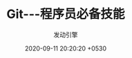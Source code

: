 ---
layout: page
title: "Git---程序员必备技能"
subtitle: "发动引擎"
date:   2020-09-11 20:20:20 +0530
categories: ["专业知识"]
---